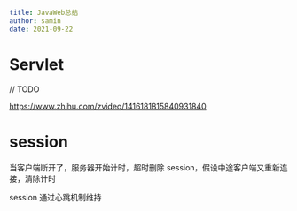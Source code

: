```yaml
title: JavaWeb总结
author: samin
date: 2021-09-22
```

# Servlet

// TODO

https://www.zhihu.com/zvideo/1416181815840931840

# session

当客户端断开了，服务器开始计时，超时删除 session，假设中途客户端又重新连接，清除计时

session 通过心跳机制维持
